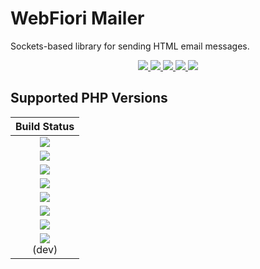 # WebFiori Mailer 
Sockets-based library for sending HTML email messages.


<p align="center">
  <a target="_blank" href="https://github.com/WebFiori/mail/actions/workflows/php81.yml">
    <img src="https://github.com/WebFiori/mail/workflows/Build%20PHP%208.1/badge.svg?branch=main">
  </a>
  <a href="https://codecov.io/gh/WebFiori/mail">
    <img src="https://codecov.io/gh/WebFiori/mail/branch/main/graph/badge.svg" />
  </a>
  <a href="https://sonarcloud.io/dashboard?id=WebFiori_mail">
      <img src="https://sonarcloud.io/api/project_badges/measure?project=WebFiori_mail&metric=alert_status" />
  </a>
  <a href="https://github.com/WebFiori/mail/releases">
      <img src="https://img.shields.io/github/release/WebFiori/mail.svg?label=latest" />
  </a>
  <a href="https://packagist.org/packages/webfiori/mailer">
    <img src="https://img.shields.io/packagist/dt/webfiori/mailer?color=light-green">
  </a>
</p>

## Supported PHP Versions
| Build Status |
|:-----------:|
|<a target="_blank" href="https://github.com/WebFiori/mail/actions/workflows/php70.yml"><img src="https://github.com/WebFiori/mail/workflows/Build%20PHP%207.0/badge.svg?branch=main"></a>|
|<a target="_blank" href="https://github.com/WebFiori/mail/actions/workflows/php71.yml"><img src="https://github.com/WebFiori/mail/workflows/Build%20PHP%207.1/badge.svg?branch=main"></a>|
|<a target="_blank" href="https://github.com/WebFiori/mail/actions/workflows/php72.yml"><img src="https://github.com/WebFiori/mail/workflows/Build%20PHP%207.2/badge.svg?branch=main"></a>|
|<a target="_blank" href="https://github.com/WebFiori/mail/actions/workflows/php73.yml"><img src="https://github.com/WebFiori/mail/workflows/Build%20PHP%207.3/badge.svg?branch=main"></a>|
|<a target="_blank" href="https://github.com/WebFiori/mail/actions/workflows/php74.yml"><img src="https://github.com/WebFiori/mail/workflows/Build%20PHP%207.4/badge.svg?branch=main"></a>|
|<a target="_blank" href="https://github.com/WebFiori/mail/actions/workflows/php80.yml"><img src="https://github.com/WebFiori/mail/workflows/Build%20PHP%208.0/badge.svg?branch=main"></a>|
|<a target="_blank" href="https://github.com/WebFiori/mail/actions/workflows/php81.yml"><img src="https://github.com/WebFiori/mail/workflows/Build%20PHP%208.1/badge.svg?branch=main"></a>|
|<a target="_blank" href="https://github.com/WebFiori/mail/actions/workflows/php82.yml"><img src="https://github.com/WebFiori/mail/workflows/Build%20PHP%208.2/badge.svg?branch=main"></a><br>(dev)|
